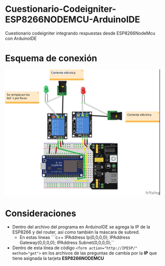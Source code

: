 # Cuestionario-Codeigniter-ESP8266NODEMCU-ArduinoIDE
Cuestionario codeigniter integrando respuestas desde ESP8266NodeMcu con ArduinoIDE
# Esquema de conexión
![Esquema](/Esquemas/Esquema.jpg)

# Consideraciones
- Dentro del archivo del programa en ArduinoIDE se agrega la IP de la ESP8266 y del router, así como también la máscara de subred.
    - En estas líneas ```c++
 IPAddress Ip(0,0,0,0);
 IPAddress Gateway(0,0,0,0);
 IPAddress Subnet(0,0,0,0);``
- Dentro de esta línea de código `<form action="http://IPESP/" method="get">` en los archivos de las preguntas de cambia por la **IP** que tiene asignada la tarjeta **ESP8266NODEMCU**
